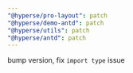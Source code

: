 ```yaml
---
"@hyperse/pro-layout": patch
"@hyperse/demo-antd": patch
"@hyperse/utils": patch
"@hyperse/antd": patch
---
```


bump version, fix `import type` issue
